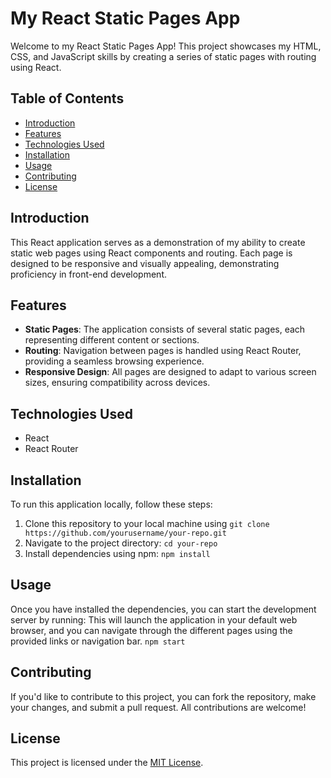 # My React Static Pages App

Welcome to my React Static Pages App! This project showcases my HTML, CSS, and JavaScript skills by creating a series of static pages with routing using React.

## Table of Contents
- [Introduction](#introduction)
- [Features](#features)
- [Technologies Used](#technologies-used)
- [Installation](#installation)
- [Usage](#usage)
- [Contributing](#contributing)
- [License](#license)

## Introduction
This React application serves as a demonstration of my ability to create static web pages using React components and routing. Each page is designed to be responsive and visually appealing, demonstrating proficiency in front-end development.

## Features
- **Static Pages**: The application consists of several static pages, each representing different content or sections.
- **Routing**: Navigation between pages is handled using React Router, providing a seamless browsing experience.
- **Responsive Design**: All pages are designed to adapt to various screen sizes, ensuring compatibility across devices.

## Technologies Used
- React
- React Router

## Installation
To run this application locally, follow these steps:
1. Clone this repository to your local machine using `git clone https://github.com/yourusername/your-repo.git`
2. Navigate to the project directory: `cd your-repo`
3. Install dependencies using npm: `npm install`

## Usage
Once you have installed the dependencies, you can start the development server by running:
This will launch the application in your default web browser, and you can navigate through the different pages using the provided links or navigation bar.
`npm start`

## Contributing
If you'd like to contribute to this project, you can fork the repository, make your changes, and submit a pull request. All contributions are welcome!

## License
This project is licensed under the [MIT License](LICENSE).

